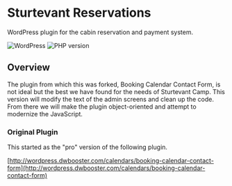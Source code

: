 # Sturtevant Reservations

WordPress plugin for the cabin reservation and payment system.

![WordPress](https://img.shields.io/wordpress/v/akismet.svg?style=flat-square)
![PHP version](https://img.shields.io/php-eye/symfony/symfony.svg?style=flat-square)

## Overview

The plugin from which this was forked, Booking Calendar Contact Form, is not ideal but the best we have found for the needs of Sturtevant Camp. This version will modify the text of the admin screens and clean up the code. From there we will make the plugin object-oriented and attempt to modernize the JavaScript.

### Original Plugin

This started as the "pro" version of the following plugin.

[http://wordpress.dwbooster.com/calendars/booking-calendar-contact-form](http://wordpress.dwbooster.com/calendars/booking-calendar-contact-form)